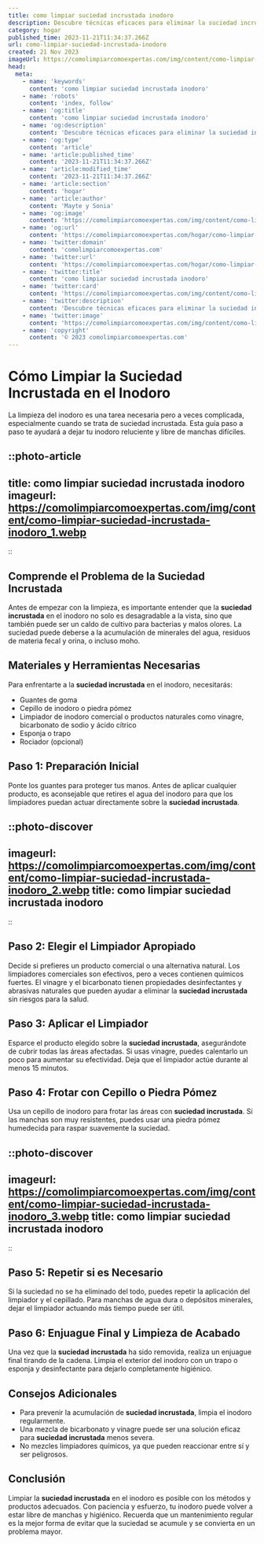```yaml
---
title: como limpiar suciedad incrustada inodoro
description: Descubre técnicas eficaces para eliminar la suciedad incrustada de tu inodoro, dejándolo impecable y brillante. ¡Tu baño agradecerá este cambio!
category: hogar
published_time: 2023-11-21T11:34:37.266Z
url: como-limpiar-suciedad-incrustada-inodoro
created: 21 Nov 2023
imageUrl: https://comolimpiarcomoexpertas.com/img/content/como-limpiar-suciedad-incrustada-inodoro_1.webp
head:
  meta:
    - name: 'keywords'
      content: 'como limpiar suciedad incrustada inodoro'
    - name: 'robots'
      content: 'index, follow'
    - name: 'og:title'
      content: 'como limpiar suciedad incrustada inodoro'
    - name: 'og:description'
      content: 'Descubre técnicas eficaces para eliminar la suciedad incrustada de tu inodoro, dejándolo impecable y brillante. ¡Tu baño agradecerá este cambio!'
    - name: 'og:type'
      content: 'article'
    - name: 'article:published_time'
      content: '2023-11-21T11:34:37.266Z'
    - name: 'article:modified_time'
      content: '2023-11-21T11:34:37.266Z'
    - name: 'article:section'
      content: 'hogar'
    - name: 'article:author'
      content: 'Mayte y Sonia'
    - name: 'og:image'
      content: 'https://comolimpiarcomoexpertas.com/img/content/como-limpiar-suciedad-incrustada-inodoro_3.webp'
    - name: 'og:url'
      content: 'https://comolimpiarcomoexpertas.com/hogar/como-limpiar-suciedad-incrustada-inodoro'
    - name: 'twitter:domain'
      content: 'comolimpiarcomoexpertas.com'
    - name: 'twitter:url'
      content: 'https://comolimpiarcomoexpertas.com/hogar/como-limpiar-suciedad-incrustada-inodoro'
    - name: 'twitter:title'
      content: 'como limpiar suciedad incrustada inodoro'
    - name: 'twitter:card'
      content: 'https://comolimpiarcomoexpertas.com/img/content/como-limpiar-suciedad-incrustada-inodoro_3.webp'
    - name: 'twitter:description'
      content: 'Descubre técnicas eficaces para eliminar la suciedad incrustada de tu inodoro, dejándolo impecable y brillante. ¡Tu baño agradecerá este cambio!'
    - name: 'twitter:image'
      content: 'https://comolimpiarcomoexpertas.com/img/content/como-limpiar-suciedad-incrustada-inodoro_3.webp'
    - name: 'copyright'
      content: '© 2023 comolimpiarcomoexpertas.com'
---
```

# Cómo Limpiar la Suciedad Incrustada en el Inodoro

La limpieza del inodoro es una tarea necesaria pero a veces complicada, especialmente cuando se trata de suciedad incrustada. Esta guía paso a paso te ayudará a dejar tu inodoro reluciente y libre de manchas difíciles.

::photo-article
---
title: como limpiar suciedad incrustada inodoro
imageurl: https://comolimpiarcomoexpertas.com/img/content/como-limpiar-suciedad-incrustada-inodoro_1.webp
---
::

## Comprende el Problema de la Suciedad Incrustada
Antes de empezar con la limpieza, es importante entender que la **suciedad incrustada** en el inodoro no solo es desagradable a la vista, sino que también puede ser un caldo de cultivo para bacterias y malos olores. La suciedad puede deberse a la acumulación de minerales del agua, residuos de materia fecal y orina, o incluso moho.

## Materiales y Herramientas Necesarias
Para enfrentarte a la **suciedad incrustada** en el inodoro, necesitarás:
- Guantes de goma
- Cepillo de inodoro o piedra pómez
- Limpiador de inodoro comercial o productos naturales como vinagre, bicarbonato de sodio y ácido cítrico
- Esponja o trapo
- Rociador (opcional)

## Paso 1: Preparación Inicial
Ponte los guantes para proteger tus manos. Antes de aplicar cualquier producto, es aconsejable que retires el agua del inodoro para que los limpiadores puedan actuar directamente sobre la **suciedad incrustada**.


::photo-discover
---
imageurl: https://comolimpiarcomoexpertas.com/img/content/como-limpiar-suciedad-incrustada-inodoro_2.webp
title: como limpiar suciedad incrustada inodoro
---
::

## Paso 2: Elegir el Limpiador Apropiado
Decide si prefieres un producto comercial o una alternativa natural. Los limpiadores comerciales son efectivos, pero a veces contienen químicos fuertes. El vinagre y el bicarbonato tienen propiedades desinfectantes y abrasivas naturales que pueden ayudar a eliminar la **suciedad incrustada** sin riesgos para la salud.

## Paso 3: Aplicar el Limpiador
Esparce el producto elegido sobre la **suciedad incrustada**, asegurándote de cubrir todas las áreas afectadas. Si usas vinagre, puedes calentarlo un poco para aumentar su efectividad. Deja que el limpiador actúe durante al menos 15 minutos.

## Paso 4: Frotar con Cepillo o Piedra Pómez
Usa un cepillo de inodoro para frotar las áreas con **suciedad incrustada**. Si las manchas son muy resistentes, puedes usar una piedra pómez humedecida para raspar suavemente la suciedad.


::photo-discover
---
imageurl: https://comolimpiarcomoexpertas.com/img/content/como-limpiar-suciedad-incrustada-inodoro_3.webp
title: como limpiar suciedad incrustada inodoro
---
::

## Paso 5: Repetir si es Necesario
Si la suciedad no se ha eliminado del todo, puedes repetir la aplicación del limpiador y el cepillado. Para manchas de agua dura o depósitos minerales, dejar el limpiador actuando más tiempo puede ser útil.

## Paso 6: Enjuague Final y Limpieza de Acabado
Una vez que la **suciedad incrustada** ha sido removida, realiza un enjuague final tirando de la cadena. Limpia el exterior del inodoro con un trapo o esponja y desinfectante para dejarlo completamente higiénico.

## Consejos Adicionales
- Para prevenir la acumulación de **suciedad incrustada**, limpia el inodoro regularmente.
- Una mezcla de bicarbonato y vinagre puede ser una solución eficaz para **suciedad incrustada** menos severa.
- No mezcles limpiadores químicos, ya que pueden reaccionar entre sí y ser peligrosos.

## Conclusión
Limpiar la **suciedad incrustada** en el inodoro es posible con los métodos y productos adecuados. Con paciencia y esfuerzo, tu inodoro puede volver a estar libre de manchas y higiénico. Recuerda que un mantenimiento regular es la mejor forma de evitar que la suciedad se acumule y se convierta en un problema mayor.
